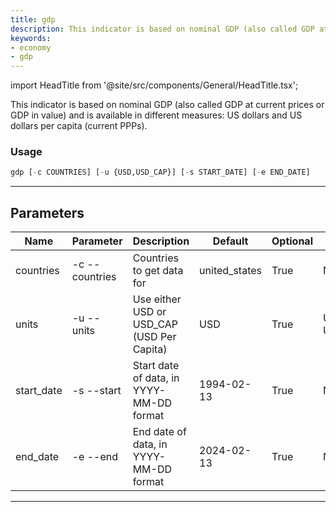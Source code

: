 ```yaml
---
title: gdp
description: This indicator is based on nominal GDP (also called GDP at current prices or GDP in value) and is available in different measures US dollars and US dollars per capita (current PPPs)
keywords:
- economy
- gdp
---
```


import HeadTitle from '@site/src/components/General/HeadTitle.tsx';

<HeadTitle title="economy /gdp - Reference | OpenBB Terminal Docs" />

This indicator is based on nominal GDP (also called GDP at current prices or GDP in value) and is available in different measures: US dollars and US dollars per capita (current PPPs).

### Usage

```python wordwrap
gdp [-c COUNTRIES] [-u {USD,USD_CAP}] [-s START_DATE] [-e END_DATE]
```

---

## Parameters

| Name | Parameter | Description | Default | Optional | Choices |
| ---- | --------- | ----------- | ------- | -------- | ------- |
| countries | -c  --countries | Countries to get data for | united_states | True | None |
| units | -u  --units | Use either USD or USD_CAP (USD Per Capita) | USD | True | USD, USD_CAP |
| start_date | -s  --start | Start date of data, in YYYY-MM-DD format | 1994-02-13 | True | None |
| end_date | -e  --end | End date of data, in YYYY-MM-DD format | 2024-02-13 | True | None |

---
